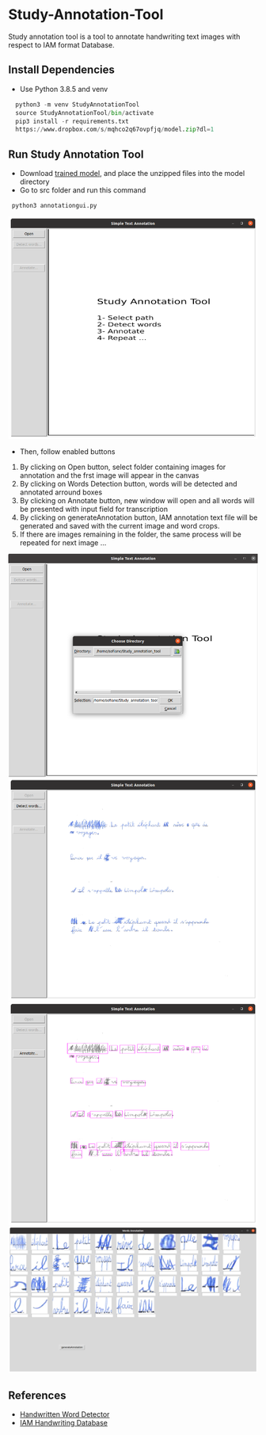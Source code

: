# Study-Annotation-Tool
Study annotation tool is a tool to annotate handwriting text images with respect to IAM format Database. 

## Install Dependencies
* Use Python 3.8.5 and venv

```python
  python3 -m venv StudyAnnotationTool
  source StudyAnnotationTool/bin/activate
  pip3 install -r requirements.txt
  https://www.dropbox.com/s/mqhco2q67ovpfjq/model.zip?dl=1  
 ```

## Run Study Annotation Tool
* Download [trained model](https://drive.google.com/file/d/1utQgvQusucEl9kxnkwI_X-FOshrs2mL9/view), and place the unzipped files into the model directory
* Go to src folder and run this command

```python
 python3 annotationgui.py
```

![screen1](/images/screen1.png)

* Then, follow enabled buttons
1. By clicking on Open button, select folder containing images for annotation and the frst image will appear in the canvas
2. By clicking on Words Detection button, words will be detected and annotated arround boxes
3. By clicking on Annotate button, new window will open and all words will be presented with input field for transcription 
4. By clicking on generateAnnotation button, IAM annotation text file will be generated and saved with the current image and word crops. 
5. If there are images remaining in the folder, the same process will be repeated for next image ...

![screen1](/images/screen2.png)
![screen1](/images/screen3.png)
![screen1](/images/screen4.png)
![screen1](/images/screen5.png)


## References
* [Handwritten Word Detector](https://github.com/githubharald/WordDetectorNN) 
* [IAM Handwriting Database](https://fki.tic.heia-fr.ch/databases/iam-handwriting-database)
